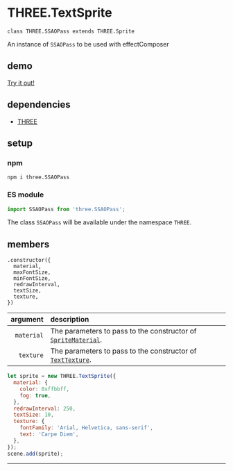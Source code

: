 # THREE.TextSprite

`class THREE.SSAOPass extends THREE.Sprite`

An instance of `SSAOPass` to be used with effectComposer

## demo

[Try it out!](https://threejs.org/examples/webgl_postprocessing_ssao.html)

## dependencies

- [THREE](https://www.npmjs.com/package/three)

## setup

### npm

```shell
npm i three.SSAOPass
```

### ES module

```javascript
import SSAOPass from 'three.SSAOPass';
```

The class `SSAOPass` will be available under the namespace `THREE`.

## members

```
.constructor({
  material,
  maxFontSize,
  minFontSize,
  redrawInterval,
  textSize,
  texture,
})
```

| argument | description |
| ---: | :--- |
| `material` | The parameters to pass to the constructor of [`SpriteMaterial`](https://threejs.org/docs/index.html#api/materials/SpriteMaterial). |
| `texture` | The parameters to pass to the constructor of [`TextTexture`](https://github.com/SeregPie/THREE.TextTexture). |

```javascript
let sprite = new THREE.TextSprite({
  material: {
    color: 0xffbbff,
    fog: true,
  },
  redrawInterval: 250,
  textSize: 10,
  texture: {
    fontFamily: 'Arial, Helvetica, sans-serif',
    text: 'Carpe Diem',
  },  
});
scene.add(sprite);
```

---
